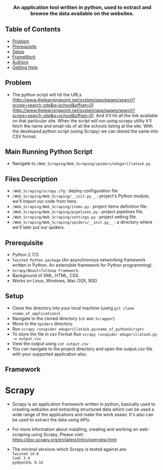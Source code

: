 <p align="center">
	<h3 align="center"> An application tool written in python, used to extract and browse the data available on the websites. </h3>
</p>


## Table of Contents

- [Problem](#problem)
- [Prerequisite](#prerequisite)
- [Setup](#setup)
- [FrameWork](#FrameWork)
- [Authors](#authors)
- [Getting Help](#getting-help)


## Problem

- The python script will hit the URLs [http://www.thelearningpoint.net/system/app/pages/search?scope=search-site&q=school&offset=0](http://www.thelearningpoint.net/system/app/pages/search?scope=search-site&q=school&offset=0). And it'll hit all the link available on that particular site.
When the script will run using scrapy utility it'll fetch the name and email-ids of all the schools 
listing at the site. With the developed python script (using Scrapy) we can stored the same into CSV format.  


## Main Running Python Script 

- Navigate to `/Web_Scraping/Web_Scraping/spiders/edugorillatask.py`


## Files Description

- `/Web_Scraping/scrapy.cfg` : deploy configuration file
- `/Web_Scraping/Web_Scraping/__init.py__` : project's Python module, we'll import our code from here.
- `/Web_Scraping/Web_Scraping/items.py` : project items definition file.
- `/Web_Scraping/Web_Scraping/pipelines.py` : project pipelines file.
- `/Web_Scraping/Web_Scraping/settings.py` : project setting file.
- `/Web_Scraping/Web_Scraping/spiders/__init.py__` : a directory where we'll later put our spiders.


## Prerequisite
- Python 2.7/3. 
- `Twisted Python package` (An asynchronous networking framework written in Python. An extensible framework for Python programming).
- `Scrapy/BeautifulSoup Framework`.
- Background of XML, HTML, CSS.
- Works on Linux, Windows, Mac OSX, BSD

## Setup

- Clone the directory into your local machine (using `git clone <name_of_application>`).
- Navigate to the cloned directory (`cd Web-Scrapper`).
- Move to the `Spiders` directory.
- Run `scrapy runspider edugorillatask.py<name_of_pythonScript>` 
- To store the file in csv Format Run 
		`scrapy runspider edugorillatask.py -o output.csv`
- View the output using `cat output.csv`		
- You can navigate to the project directory and open the output.csv file with your supported application also.


## Framework 

# Scrapy
- Scrapy is an application framework written in python, basically used to crawling websites and extracting structured 
data which can be used a wide range of the applications and make the work easier. It's also can be used to extract the 
data using APIs. 

- For more information about installing, creating and working on web-scraping using Scrapy, Please visit:
<a href="https://doc.scrapy.org/en/latest/intro/overview.html" target="_blank"> https://doc.scrapy.org/en/latest/intro/overview.html </a>

- The minimal versions which Scrapy is tested against are: <br />
	`Twisted 14.0` <br />
	`lxml 3.4` <br />
	`pyOpenSSL 0.14`
